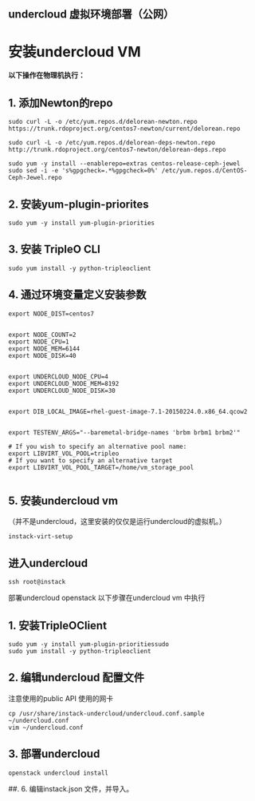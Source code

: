 undercloud 虚拟环境部署（公网）
---

# 安装undercloud VM

**以下操作在物理机执行：**

## 1. 添加Newton的repo
```
sudo curl -L -o /etc/yum.repos.d/delorean-newton.repo https://trunk.rdoproject.org/centos7-newton/current/delorean.repo

sudo curl -L -o /etc/yum.repos.d/delorean-deps-newton.repo http://trunk.rdoproject.org/centos7-newton/delorean-deps.repo

sudo yum -y install --enablerepo=extras centos-release-ceph-jewel
sudo sed -i -e 's%gpgcheck=.*%gpgcheck=0%' /etc/yum.repos.d/CentOS-Ceph-Jewel.repo
```

## 2. 安装yum-plugin-priorites
```
sudo yum -y install yum-plugin-priorities

```


## 3. 安装 TripleO CLI
```
sudo yum install -y python-tripleoclient

```

## 4. 通过环境变量定义安装参数
```
export NODE_DIST=centos7


export NODE_COUNT=2
export NODE_CPU=1
export NODE_MEM=6144
export NODE_DISK=40


export UNDERCLOUD_NODE_CPU=4
export UNDERCLOUD_NODE_MEM=8192
export UNDERCLOUD_NODE_DISK=30


export DIB_LOCAL_IMAGE=rhel-guest-image-7.1-20150224.0.x86_64.qcow2


export TESTENV_ARGS="--baremetal-bridge-names 'brbm brbm1 brbm2'"

# If you wish to specify an alternative pool name:
export LIBVIRT_VOL_POOL=tripleo
# If you want to specify an alternative target
export LIBVIRT_VOL_POOL_TARGET=/home/vm_storage_pool


```


## 5. 安装undercloud vm 
（并不是undercloud，这里安装的仅仅是运行undercloud的虚拟机。）
```
instack-virt-setup
```

进入undercloud
---
```
ssh root@instack
```

部署undercloud openstack
以下步骤在undercloud vm 中执行
## 1. 安装TripleOClient
```
sudo yum -y install yum-plugin-prioritiessudo
sudo yum install -y python-tripleoclient
```
## 2. 编辑undercloud 配置文件
注意使用的public API 使用的网卡
```
cp /usr/share/instack-undercloud/undercloud.conf.sample ~/undercloud.conf
vim ~/undercloud.conf
```
## 3. 部署undercloud
```
openstack undercloud install
```
##. 
6. 编辑instack.json 文件，并导入。




